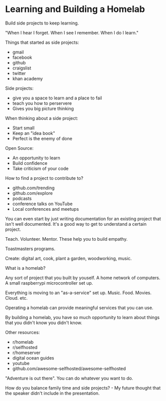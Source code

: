 # Learning and Building a Homelab

Build side projects to keep learning.

"When I hear I forget. When I see I remember. When I do I learn."

Things that started as side projects:

* gmail
* facebook
* github
* craigslist
* twitter
* khan academy

Side projects:

* give you a space to learn and a place to fail
* teach you how to perservere
* Gives you big picture thinking

When thinking about a side project:

* Start small
* Keep an "idea book"
* Perfect is the enemy of done

Open Source:

* An opportunity to learn
* Build confidence
* Take criticism of your code

How to find a project to contribute to?

* github.com/trending
* github.com/explore
* podcasts
* conference talks on YouTube
* Local conferences and meetups

You can even start by just writing documentation for an existing project that isn't well documented. It's a good way to get to understand a certain project.

Teach. Volunteer. Mentor. These help you to build empathy.

Toastmasters programs.

Create: digital art, cook, plant a garden, woodworking, music.

What is a homelab?

Any sort of project that you built by youself. A home network of computers. A small raspberrypi microcontroller set up.

Everything is moving to an "as-a-service" set up.
Music. Food. Movies. Cloud. etc.

Operating a homelab can provide meaningful services that you can use.

By building a homelab, you have so much opportunity to learn about things that you didn't know you didn't know.

Other resources:

* r/homelab
* r/selfhosted
* r/homeserver
* digital ocean guides
* youtube
* github.com/awesome-selfhosted/awesome-selfhosted

"Adventure is out there". You can do whatever you want to do.

How do you balance family time and side projects? - My future thought that the speaker didn't include in the presentation.